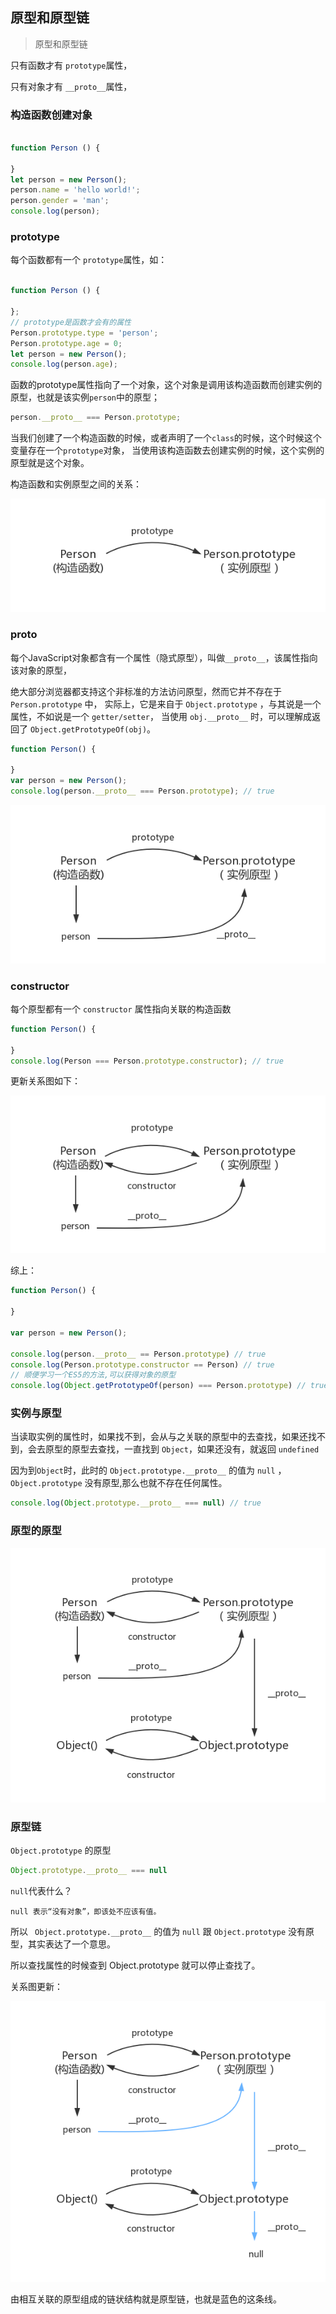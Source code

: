## 原型和原型链

> 原型和原型链


只有函数才有 `prototype`属性，

只有对象才有 `__proto__`属性，

### 构造函数创建对象

```js

function Person () {
    
}
let person = new Person();
person.name = 'hello world!';
person.gender = 'man';
console.log(person);

```

### prototype

每个函数都有一个 `prototype`属性，如：

```js

function Person () {
    
};
// prototype是函数才会有的属性
Person.prototype.type = 'person';
Person.prototype.age = 0;
let person = new Person();
console.log(person.age);

```
函数的prototype属性指向了一个对象，这个对象是调用该构造函数而创建实例的原型，也就是该实例`person`中的原型；

```js
person.__proto__ === Person.prototype;
```

当我们创建了一个构造函数的时候，或者声明了一个`class`的时候，这个时候这个变量存在一个`prototype`对象，
当使用该构造函数去创建实例的时候，这个实例的原型就是这个对象。

构造函数和实例原型之间的关系：

![原型](./Person.prototype.png)

### __proto__

每个JavaScript对象都含有一个属性（隐式原型），叫做`__proto__`，该属性指向该对象的原型，

绝大部分浏览器都支持这个非标准的方法访问原型，然而它并不存在于 `Person.prototype` 中，
实际上，它是来自于 `Object.prototype` ，与其说是一个属性，不如说是一个 `getter/setter`，
当使用 `obj.__proto__` 时，可以理解成返回了 `Object.getPrototypeOf(obj)`。

```js
function Person() {

}
var person = new Person();
console.log(person.__proto__ === Person.prototype); // true

```

![原型](./__proto__.png)

### constructor

每个原型都有一个 `constructor` 属性指向关联的构造函数

```js
function Person() {

}
console.log(Person === Person.prototype.constructor); // true
```

更新关系图如下：

![关系图](./constructor.png)

综上：

```js
function Person() {

}

var person = new Person();

console.log(person.__proto__ == Person.prototype) // true
console.log(Person.prototype.constructor == Person) // true
// 顺便学习一个ES5的方法,可以获得对象的原型
console.log(Object.getPrototypeOf(person) === Person.prototype) // true

```

### 实例与原型

当读取实例的属性时，如果找不到，会从与之关联的原型中的去查找，如果还找不到，会去原型的原型去查找，一直找到 `Object`，如果还没有，就返回 `undefined`

因为到`Object`时，此时的 `Object.prototype.__proto__` 的值为 `null` ，`Object.prototype` 没有原型,那么也就不存在任何属性。

```js
console.log(Object.prototype.__proto__ === null) // true
```

### 原型的原型

![原型的原型](./prototype.__proto__.png)

### 原型链

`Object.prototype` 的原型

```js
Object.prototype.__proto__ === null
```

`null`代表什么？

```
null 表示“没有对象”，即该处不应该有值。
```

所以 ` Object.prototype.__proto__` 的值为 `null` 跟 `Object.prototype` 没有原型，其实表达了一个意思。

所以查找属性的时候查到 Object.prototype 就可以停止查找了。

关系图更新：

![原型链](./prototype.link.png)

由相互关联的原型组成的链状结构就是原型链，也就是蓝色的这条线。
